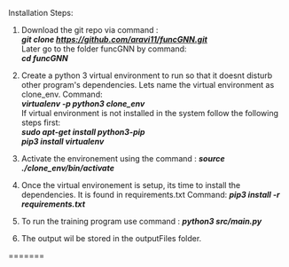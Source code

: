 
Installation Steps: 

1. Download the git repo via command : \
***git clone https://github.com/aravi11/funcGNN.git*** \
   Later go to the folder funcGNN by command: \
   ***cd funcGNN***

2. Create a python 3 virtual environment to run so that it doesnt disturb other program's dependencies. Lets name the virtual environment as clone_env. Command: \
   ***virtualenv -p python3 clone_env*** \
  If virtual environment is not installed in the system follow the following steps first: \
  ***sudo apt-get install python3-pip*** \
  ***pip3 install virtualenv***

3. Activate the environement using the command :
***source ./clone_env/bin/activate***

4. Once the virtual environement is setup, its time to install the dependencies. It is found in requirements.txt 
   Command: ***pip3 install -r requirements.txt*** 

5. To run the training program use command : 
   ***python3 src/main.py***
   
6.  The output wil be stored in the outputFiles folder. 

=======

